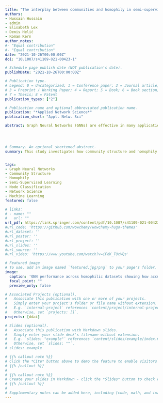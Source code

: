 ```yaml
---
title: "The interplay between communities and homophily in semi-supervised classification using graph neural networks"
authors:
- Hussain Hussain
- admin
- Elisabeth Lex
- Denis Helić
- Roman Kern
author_notes:
#- "Equal contribution"
#- "Equal contribution"
date: "2021-10-26T00:00:00Z"
doi: "10.1007/s41109-021-00423-1"

# Schedule page publish date (NOT publication's date).
publishDate: "2021-10-26T00:00:00Z"

# Publication type.
# Legend: 0 = Uncategorized; 1 = Conference paper; 2 = Journal article;
# 3 = Preprint / Working Paper; 4 = Report; 5 = Book; 6 = Book section;
# 7 = Thesis; 8 = Patent
publication_types: ["2"]

# Publication name and optional abbreviated publication name.
publication: "*Applied Network Science*"
publication_short: "Appl. Netw. Sci"

abstract: Graph Neural Networks (GNNs) are effective in many applications. Still, there is a limited understanding of the effect of common graph structures on the learning process of GNNs. To fill this gap, we study the impact of community structure and homophily on the performance of GNNs in semi-supervised node classification on graphs. Our methodology consists of systematically manipulating the structure of eight datasets, and measuring the performance of GNNs on the original graphs and the change in performance in the presence and the absence of community structure and/or homophily. Our results show the major impact of both homophily and communities on the classification accuracy of GNNs, and provide insights on their interplay. In particular, by analyzing community structure and its correlation with node labels, we are able to make informed predictions on the suitability of GNNs for classification on a given graph. Using an information-theoretic metric for community-label correlation, we devise a guideline for model selection based on graph structure. With our work, we provide insights on the abilities of GNNs and the impact of common network phenomena on their performance. Our work improves model selection for node classification in semi-supervised settings.




# Summary. An optional shortened abstract.
summary: This study investigates how community structure and homophily influence Graph Neural Networks (GNNs) in semi-supervised node classification tasks. By systematically modifying eight datasets and measuring GNN performance with and without these structural properties, we demonstrate their significant impact on classification accuracy and reveal insights about their interaction. We introduce an information-theoretic metric to quantify community-label correlation, providing practical guidelines for model selection based on graph structure. Our findings enhance understanding of GNN capabilities and improve model selection for semi-supervised node classification tasks.


tags:
- Graph Neural Networks
- Community Structure
- Homophily
- Semi-Supervised Learning
- Node Classification
- Network Science
- Machine Learning
featured: false

# links:
# - name: ""
#   url: ""
url_pdf: https://link.springer.com/content/pdf/10.1007/s41109-021-00423-1.pdf
#url_code: 'https://github.com/wowchemy/wowchemy-hugo-themes'
#url_dataset: ''
#url_poster: ''
#url_project: ''
#url_slides: ''
#url_source: ''
#url_video: 'https://www.youtube.com/watch?v=iFdK_TUcVQs'

# Featured image
# To use, add an image named `featured.jpg/png` to your page's folder. 
image:
  caption: 'GNN performance across homophilic datasets showing how accuracy varies with changes in community structure and homophily levels.'
  focal_point: ""
  preview_only: false

# Associated Projects (optional).
#   Associate this publication with one or more of your projects.
#   Simply enter your project's folder or file name without extension.
#   E.g. `internal-project` references `content/project/internal-project/index.md`.
#   Otherwise, set `projects: []`.
projects: [ddai]

# Slides (optional).
#   Associate this publication with Markdown slides.
#   Simply enter your slide deck's filename without extension.
#   E.g. `slides: "example"` references `content/slides/example/index.md`.
#   Otherwise, set `slides: ""`.
# slides: example

# {{% callout note %}}
# Click the *Cite* button above to demo the feature to enable visitors to import publication metadata # into their reference management software.
# {{% /callout %}}
#
# {{% callout note %}}
# Create your slides in Markdown - click the *Slides* button to check out the example.
# {{% /callout %}}
# 
# Supplementary notes can be added here, including [code, math, and images](https://wowchemy.com/docs/writing-markdown-latex/).
---
```


